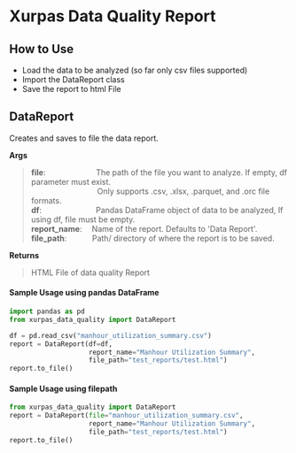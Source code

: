 # Xurpas Data Quality Report

## How to Use
- Load the data to be analyzed (so far only csv files supported)
- Import the DataReport class
- Save the report to html File

## DataReport
Creates and saves to file the data report.

**Args**
>**file**:&emsp;&emsp;&emsp;&emsp;&emsp;&emsp;&ensp;The path of the file you want to analyze. If empty, df parameter must exist.  
&emsp;&emsp;&emsp;&emsp;&emsp;&emsp;&emsp;&emsp;&ensp;Only supports .csv, .xlsx, .parquet, and .orc file formats.  
>**df**:&emsp;&emsp;&emsp;&emsp;&emsp;&emsp;&emsp;Pandas DataFrame object of data to be analyzed, If using df, file must be empty.  
>**report_name**: &emsp;Name of the report. Defaults to 'Data Report'.  
>**file_path**:&emsp;&emsp;&emsp;&nbsp;Path/ directory of where the report is to be saved.  

**Returns**
>HTML File of data quality Report

#### Sample Usage using pandas DataFrame
```python
import pandas as pd
from xurpas_data_quality import DataReport

df = pd.read_csv("manhour_utilization_summary.csv")
report = DataReport(df=df,
                    report_name="Manhour Utilization Summary", 
                    file_path="test_reports/test.html")
report.to_file()
```

#### Sample Usage using filepath
```python
from xurpas_data_quality import DataReport
report = DataReport(file="manhour_utilization_summary.csv",
                    report_name="Manhour Utilization Summary", 
                    file_path="test_reports/test.html")
report.to_file()
```